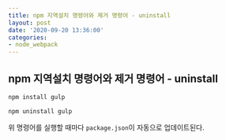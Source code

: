 ```yaml
---
title: npm 지역설치 명령어와 제거 명령어 - uninstall
layout: post
date: '2020-09-20 13:36:00'
categories:
- node_webpack
---
```


## npm 지역설치 명령어와 제거 명령어 - uninstall

```bash
npm install gulp
```

```bash
npm uninstall gulp
```

위 명령어를 실행할 때마다 `package.json`이 자동으로 업데이트된다.
